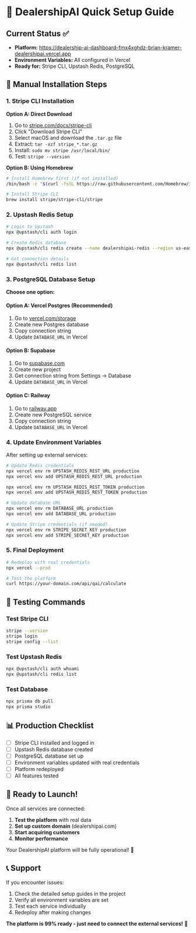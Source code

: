 # 🚀 DealershipAI Quick Setup Guide

## Current Status ✅
- **Platform:** https://dealership-ai-dashboard-fmx4xghdz-brian-kramer-dealershipai.vercel.app
- **Environment Variables:** All configured in Vercel
- **Ready for:** Stripe CLI, Upstash Redis, PostgreSQL

## 🔧 Manual Installation Steps

### 1. Stripe CLI Installation

**Option A: Direct Download**
1. Go to [stripe.com/docs/stripe-cli](https://stripe.com/docs/stripe-cli)
2. Click "Download Stripe CLI"
3. Select macOS and download the `.tar.gz` file
4. Extract: `tar -xzf stripe_*.tar.gz`
5. Install: `sudo mv stripe /usr/local/bin/`
6. Test: `stripe --version`

**Option B: Using Homebrew**
```bash
# Install Homebrew first (if not installed)
/bin/bash -c "$(curl -fsSL https://raw.githubusercontent.com/Homebrew/install/HEAD/install.sh)"

# Install Stripe CLI
brew install stripe/stripe-cli/stripe
```

### 2. Upstash Redis Setup

```bash
# Login to Upstash
npx @upstash/cli auth login

# Create Redis database
npx @upstash/cli redis create --name dealershipai-redis --region us-east-1

# Get connection details
npx @upstash/cli redis list
```

### 3. PostgreSQL Database Setup

**Choose one option:**

#### Option A: Vercel Postgres (Recommended)
1. Go to [vercel.com/storage](https://vercel.com/storage)
2. Create new Postgres database
3. Copy connection string
4. Update `DATABASE_URL` in Vercel

#### Option B: Supabase
1. Go to [supabase.com](https://supabase.com)
2. Create new project
3. Get connection string from Settings → Database
4. Update `DATABASE_URL` in Vercel

#### Option C: Railway
1. Go to [railway.app](https://railway.app)
2. Create new PostgreSQL service
3. Copy connection string
4. Update `DATABASE_URL` in Vercel

### 4. Update Environment Variables

After setting up external services:

```bash
# Update Redis credentials
npx vercel env rm UPSTASH_REDIS_REST_URL production
npx vercel env add UPSTASH_REDIS_REST_URL production

npx vercel env rm UPSTASH_REDIS_REST_TOKEN production
npx vercel env add UPSTASH_REDIS_REST_TOKEN production

# Update database URL
npx vercel env rm DATABASE_URL production
npx vercel env add DATABASE_URL production

# Update Stripe credentials (if needed)
npx vercel env rm STRIPE_SECRET_KEY production
npx vercel env add STRIPE_SECRET_KEY production
```

### 5. Final Deployment

```bash
# Redeploy with real credentials
npx vercel --prod

# Test the platform
curl https://your-domain.com/api/qai/calculate
```

## 🧪 Testing Commands

### Test Stripe CLI
```bash
stripe --version
stripe login
stripe config --list
```

### Test Upstash Redis
```bash
npx @upstash/cli auth whoami
npx @upstash/cli redis list
```

### Test Database
```bash
npx prisma db pull
npx prisma studio
```

## 📊 Production Checklist

- [ ] Stripe CLI installed and logged in
- [ ] Upstash Redis database created
- [ ] PostgreSQL database set up
- [ ] Environment variables updated with real credentials
- [ ] Platform redeployed
- [ ] All features tested

## 🎯 Ready to Launch!

Once all services are connected:
1. **Test the platform** with real data
2. **Set up custom domain** (dealershipai.com)
3. **Start acquiring customers**
4. **Monitor performance**

Your DealershipAI platform will be fully operational! 🚀

## 📞 Support

If you encounter issues:
1. Check the detailed setup guides in the project
2. Verify all environment variables are set
3. Test each service individually
4. Redeploy after making changes

**The platform is 99% ready - just need to connect the external services!** 🎉
